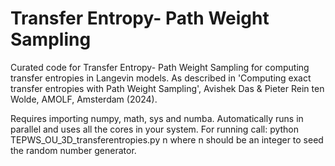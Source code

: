 # Transfer Entropy- Path Weight Sampling
Curated code for Transfer Entropy- Path Weight Sampling for computing transfer entropies in Langevin models. As described in 'Computing exact transfer entropies with Path Weight Sampling', Avishek Das & Pieter Rein ten Wolde, AMOLF, Amsterdam (2024).

Requires importing numpy, math, sys and numba.
Automatically runs in parallel and uses all the cores in your system.
For running call:
python TEPWS_OU_3D_transferentropies.py n
where n should be an integer to seed the random number generator.
